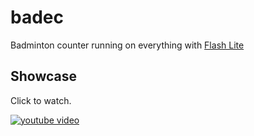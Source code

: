 # badec
Badminton counter running on everything with [Flash Lite](https://en.wikipedia.org/wiki/Adobe_Flash_Lite)

## Showcase
Click to watch.

[![youtube video](https://i.ytimg.com/vi_webp/80b7RVJbhg4/sddefault.webp)](https://youtu.be/80b7RVJbhg4)


